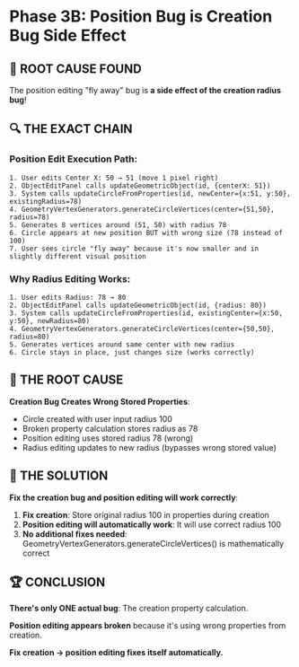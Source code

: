 # Phase 3B: Position Bug is Creation Bug Side Effect

## 🎯 **ROOT CAUSE FOUND**

The position editing "fly away" bug is **a side effect of the creation radius bug**!

## 🔍 **THE EXACT CHAIN**

### **Position Edit Execution Path**:
```
1. User edits Center X: 50 → 51 (move 1 pixel right)
2. ObjectEditPanel calls updateGeometricObject(id, {centerX: 51})
3. System calls updateCircleFromProperties(id, newCenter={x:51, y:50}, existingRadius=78)
4. GeometryVertexGenerators.generateCircleVertices(center={51,50}, radius=78)
5. Generates 8 vertices around (51, 50) with radius 78
6. Circle appears at new position BUT with wrong size (78 instead of 100)
7. User sees circle "fly away" because it's now smaller and in slightly different visual position
```

### **Why Radius Editing Works**:
```
1. User edits Radius: 78 → 80
2. ObjectEditPanel calls updateGeometricObject(id, {radius: 80})
3. System calls updateCircleFromProperties(id, existingCenter={x:50, y:50}, newRadius=80)
4. GeometryVertexGenerators.generateCircleVertices(center={50,50}, radius=80)
5. Generates vertices around same center with new radius
6. Circle stays in place, just changes size (works correctly)
```

## 🚨 **THE ROOT CAUSE**

**Creation Bug Creates Wrong Stored Properties**:
- Circle created with user input radius 100
- Broken property calculation stores radius as 78
- Position editing uses stored radius 78 (wrong)
- Radius editing updates to new radius (bypasses wrong stored value)

## 🔧 **THE SOLUTION**

**Fix the creation bug and position editing will work correctly**:

1. **Fix creation**: Store original radius 100 in properties during creation
2. **Position editing will automatically work**: It will use correct radius 100
3. **No additional fixes needed**: GeometryVertexGenerators.generateCircleVertices() is mathematically correct

## 🏆 **CONCLUSION**

**There's only ONE actual bug**: The creation property calculation.

**Position editing appears broken** because it's using wrong properties from creation.

**Fix creation → position editing fixes itself automatically.**